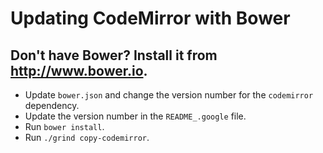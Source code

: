 # Updating CodeMirror with Bower

## Don't have Bower? Install it from http://www.bower.io.

- Update `bower.json` and change the version number for the `codemirror`
  dependency.
- Update the version number in the `README_.google` file.
- Run `bower install`.
- Run `./grind copy-codemirror`.
